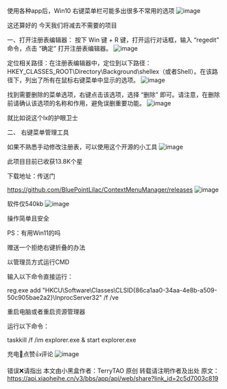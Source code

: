 使用各种app后，Win10 右键菜单栏可能多出很多不常用的选项
![image](https://github.com/user-attachments/assets/ef0655bd-2ae0-4d21-8d56-b77a19789662)


这还算好的
今天我们将减去不需要的项目

一、打开注册表编辑器：
按下 Win 键 + R 键，打开运行对话框，输入 “regedit” 命令，点击 “确定” 打开注册表编辑器。
![image](https://github.com/user-attachments/assets/7f1e493e-19a9-44b5-9d3b-ce89bea9778e)


定位相关路径：在注册表编辑器中，定位到以下路径：HKEY_CLASSES_ROOT\Directory\Background\shellex（或者Shell）。在该路径下，列出了所有在鼠标右键菜单中显示的选项。
![image](https://github.com/user-attachments/assets/b38b2d3c-f108-4695-b84f-c9245a29b8d8)


找到需要删除的菜单选项，右键点击该选项，选择 “删除” 即可。请注意，在删除前请确认该选项的名称和作用，避免误删重要功能。
![image](https://github.com/user-attachments/assets/6c07416a-1c5b-4637-8f05-04f38acfe8da)


就比如说这个lx的护眼卫士

二、 右键菜单管理工具

如果不熟悉手动修改注册表，可以使用这个开源的小工具
![image](https://github.com/user-attachments/assets/de598cbe-04e0-488f-874b-f62bfec26ceb)

此项目目前已收获13.8K个星


下载地址：传送门

https://github.com/BluePointLilac/ContextMenuManager/releases
![image](https://github.com/user-attachments/assets/604783dc-a86b-4271-809b-8821d61fcc18)


软件仅540kb
![image](https://github.com/user-attachments/assets/c0b54890-be14-4640-820d-ef074a5b8b0c)


操作简单且安全

PS：有用Win11的吗

赠送一个拒绝右键折叠的办法

以管理员方式运行CMD

输入以下命令直接运行：

reg.exe add "HKCU\Software\Classes\CLSID\{86ca1aa0-34aa-4e8b-a509-50c905bae2a2}\InprocServer32" /f /ve

重启电脑或者重启资源管理器

运行以下命令：

taskkill /f /im explorer.exe & start explorer.exe

充电🔋点赞👍评论
![image](https://github.com/user-attachments/assets/d9fcdb34-2833-43a1-b317-40fb02e237e4)

错误❌请指出
本文由小黑盒作者：TerryTAO 原创
转载请注明作者及出处
原文：https://api.xiaoheihe.cn/v3/bbs/app/api/web/share?link_id=2c5d7003c819
